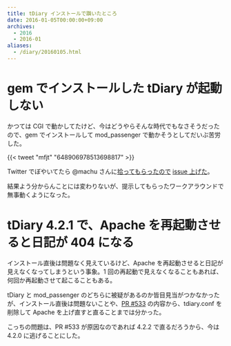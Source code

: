 ```yaml
---
title: tDiary インストールで躓いたところ
date: 2016-01-05T00:00:00+09:00
archives:
  - 2016
  - 2016-01
aliases:
  - /diary/20160105.html
---
```

# gem でインストールした tDiary が起動しない

かつては CGI で動かしてたけど、今はどうやらそんな時代でもなさそうだったので、gem でインストールして mod_passenger で動かそうとしてだいぶ苦労した。

{{< tweet "mfjt" "648906978513698817" >}}

Twitter でぼやいてたら @machu さんに[拾ってもらったので](https://twitter.com/machu/status/649023345770434561) [issue 上げた](https://github.com/tdiary/tdiary-core/issues/510)。

結果よう分からんことには変わりないが、提示してもらったワークアラウンドで無事動くようになった。

# tDiary 4.2.1 で、Apache を再起動させると日記が 404 になる

インストール直後は問題なく見えているけど、Apache を再起動させると日記が見えなくなってしまうという事象。1 回の再起動で見えなくなることもあれば、何回か再起動させて起こることもある。

tDiary と mod_passenger のどちらに被疑があるのか皆目見当がつかなかったが、インストール直後は問題ないことや、[PR #533](https://github.com/tdiary/tdiary-core/pull/533) の内容から、tdiary.conf を削除して Apache を上げ直すと直ることまでは分かった。

こっちの問題は、PR #533 が原因なのであれば 4.2.2 で直るだろうから、今は 4.2.0 に逃げることにした。
